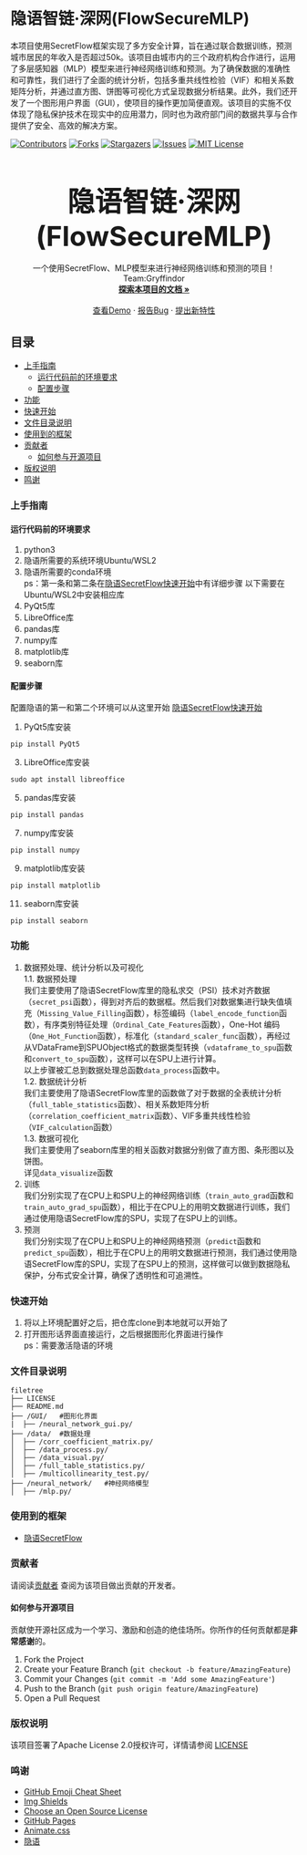 
# 隐语智链·深网(FlowSecureMLP)

本项目使用SecretFlow框架实现了多方安全计算，旨在通过联合数据训练，预测城市居民的年收入是否超过50k。该项目由城市内的三个政府机构合作进行，运用了多层感知器（MLP）模型来进行神经网络训练和预测。为了确保数据的准确性和可靠性，我们进行了全面的统计分析，包括多重共线性检验（VIF）和相关系数矩阵分析，并通过直方图、饼图等可视化方式呈现数据分析结果。此外，我们还开发了一个图形用户界面（GUI），使项目的操作更加简便直观。该项目的实施不仅体现了隐私保护技术在现实中的应用潜力，同时也为政府部门间的数据共享与合作提供了安全、高效的解决方案。

<!-- PROJECT SHIELDS -->

[![Contributors][contributors-shield]][contributors-url]
[![Forks][forks-shield]][forks-url]
[![Stargazers][stars-shield]][stars-url]
[![Issues][issues-shield]][issues-url]
[![MIT License][license-shield]][license-url]
<!-- PROJECT LOGO -->
<br />
  <h3 align="center"><font size="10"><b>隐语智链·深网(FlowSecureMLP)</b></font></h3>
  <p align="center">
    一个使用SecretFlow、MLP模型来进行神经网络训练和预测的项目！  
    <br />
    Team:Gryffindor
    <br />
    <a href="https://github.com/YnRen22852/secretflowgryffindor"><strong>探索本项目的文档 »</strong></a>
    <br />
    <br />
    <a href="https://github.com/YnRen22852/secretflowgryffindor">查看Demo</a>
    ·
    <a href="https://github.com/YnRen22852/secretflowgryffindor/issues">报告Bug</a>
    ·
    <a href="https://github.com/YnRen22852/secretflowgryffindor/issues">提出新特性</a>
  </p>

</p>


 
 
## 目录

- [上手指南](#上手指南)
  - [运行代码前的环境要求](#运行代码前的环境要求)
  - [配置步骤](#配置步骤)
- [功能](#功能)
- [快速开始](#快速开始)
- [文件目录说明](#文件目录说明)
- [使用到的框架](#使用到的框架)
- [贡献者](#贡献者)
  - [如何参与开源项目](#如何参与开源项目)
- [版权说明](#版权说明)
- [鸣谢](#鸣谢)


### **上手指南** 

#### **运行代码前的环境要求**

1. python3
2. 隐语所需要的系统环境Ubuntu/WSL2
3. 隐语所需要的conda环境  
ps：第一条和第二条在[隐语SecretFlow快速开始](https://secret-flow.antgroup.com/docs/secretflow/zh_CN/getting_started/installation.html#)中有详细步骤
以下需要在Ubuntu/WSL2中安装相应库  
4. PyQt5库
5. LibreOffice库
6. pandas库
7. numpy库
8. matplotlib库
9. seaborn库

#### **配置步骤**

配置隐语的第一和第二个环境可以从这里开始
[隐语SecretFlow快速开始](https://secret-flow.antgroup.com/docs/secretflow/zh_CN/getting_started/installation.html#)
1. PyQt5库安装
```
pip install PyQt5
```
3. LibreOffice库安装
```
sudo apt install libreoffice
```
5. pandas库安装
```
pip install pandas
```
7. numpy库安装
```
pip install numpy
```
9. matplotlib库安装
```
pip install matplotlib
```
11. seaborn库安装
```
pip install seaborn
```

### **功能**

1. 数据预处理、统计分析以及可视化  
1.1. 数据预处理  
我们主要使用了隐语SecretFlow库里的隐私求交（PSI）技术对齐数据（`secret_psi`函数），得到对齐后的数据框。然后我们对数据集进行缺失值填充（`Missing_Value_Filling`函数），标签编码（`label_encode_function`函数），有序类别特征处理（`Ordinal_Cate_Features`函数），One-Hot 编码（`One_Hot_Function`函数），标准化（`standard_scaler_func`函数），再经过从VDataFrame到SPUObject格式的数据类型转换（`vdataframe_to_spu`函数和`convert_to_spu`函数），这样可以在SPU上进行计算。  
以上步骤被汇总到数据处理总函数`data_process`函数中。  
1.2. 数据统计分析  
我们主要使用了隐语SecretFlow库里的函数做了对于数据的全表统计分析（`full_table_statistics`函数）、相关系数矩阵分析（`correlation_coefficient_matrix`函数）、VIF多重共线性检验（`VIF_calculation`函数）  
1.3. 数据可视化  
我们主要使用了seaborn库里的相关函数对数据分别做了直方图、条形图以及饼图。  
详见`data_visualize`函数  
2. 训练  
我们分别实现了在CPU上和SPU上的神经网络训练（`train_auto_grad`函数和`train_auto_grad_spu`函数），相比于在CPU上的用明文数据进行训练，我们通过使用隐语SecretFlow库的SPU，实现了在SPU上的训练。  
3. 预测  
我们分别实现了在CPU上和SPU上的神经网络预测（`predict`函数和`predict_spu`函数），相比于在CPU上的用明文数据进行预测，我们通过使用隐语SecretFlow库的SPU，实现了在SPU上的预测，这样做可以做到数据隐私保护，分布式安全计算，确保了透明性和可追溯性。  

### **快速开始** 

1. 将以上环境配置好之后，把仓库clone到本地就可以开始了
2. 打开图形话界面直接运行，之后根据图形化界面进行操作  
   ps：需要激活隐语的环境
   
### 文件目录说明

```
filetree 
├── LICENSE
├── README.md
├── /GUI/   #图形化界面
|  ├── /neural_network_gui.py/
├── /data/  #数据处理
│  ├── /corr_coefficient_matrix.py/
│  ├── /data_process.py/
│  ├── /data_visual.py/
│  ├── /full_table_statistics.py/
│  ├── /multicollinearity_test.py/
├── /neural_network/   #神经网络模型
│  ├── /mlp.py/

```


### 使用到的框架

- [隐语SecretFlow](https://secret-flow.antgroup.com/)

### 贡献者

请阅读[贡献者](https://github.com/YnRen22852/secretflowgryffindor/graphs/contributors) 查阅为该项目做出贡献的开发者。

#### 如何参与开源项目

贡献使开源社区成为一个学习、激励和创造的绝佳场所。你所作的任何贡献都是**非常感谢**的。


1. Fork the Project
2. Create your Feature Branch (`git checkout -b feature/AmazingFeature`)
3. Commit your Changes (`git commit -m 'Add some AmazingFeature'`)
4. Push to the Branch (`git push origin feature/AmazingFeature`)
5. Open a Pull Request

   
### 版权说明

该项目签署了Apache License 2.0授权许可，详情请参阅 [LICENSE](https://github.com/YnRen22852/secretflowgryffindor/blob/master/LICENSE)

### 鸣谢


- [GitHub Emoji Cheat Sheet](https://www.webpagefx.com/tools/emoji-cheat-sheet)
- [Img Shields](https://shields.io)
- [Choose an Open Source License](https://choosealicense.com)
- [GitHub Pages](https://pages.github.com)
- [Animate.css](https://daneden.github.io/animate.css)
- [隐语](https://secret-flow.antgroup.com/)

<!-- links -->
[your-project-path]:https://github.com/YnRen22852/secretflowgryffindor
[contributors-shield]: https://img.shields.io/github/contributors/YnRen22852/secretflowgryffindor.svg?style=flat-square
[contributors-url]: https://github.com/YnRen22852/secretflowgryffindor/graphs/contributors
[forks-shield]: https://img.shields.io/github/forks/YnRen22852/secretflowgryffindor.svg?style=flat-square
[forks-url]: https://github.com/YnRen22852/secretflowgryffindor/network/members
[stars-shield]: https://img.shields.io/github/stars/YnRen22852/secretflowgryffindor.svg?style=flat-square
[stars-url]: https://github.com/YnRen22852/secretflowgryffindor/stargazers
[issues-shield]: https://img.shields.io/github/issues/YnRen22852/secretflowgryffindor.svg?style=flat-square
[issues-url]: https://github.com/YnRen22852/secretflowgryffindor/issues
[license-shield]: https://img.shields.io/github/license/YnRen22852/secretflowgryffindor.svg?style=flat-square
[license-url]: https://github.com/YnRen22852/secretflowgryffindor/blob/master/LICENSE

